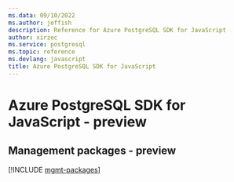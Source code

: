 ```yaml
---
ms.data: 09/10/2022
ms.author: jeffish
description: Reference for Azure PostgreSQL SDK for JavaScript
author: xirzec
ms.service: postgresql
ms.topic: reference
ms.devlang: javascript
title: Azure PostgreSQL SDK for JavaScript
---
```

# Azure PostgreSQL SDK for JavaScript - preview

## Management packages - preview
[!INCLUDE [mgmt-packages](postgresql-mgmt-index.md)]